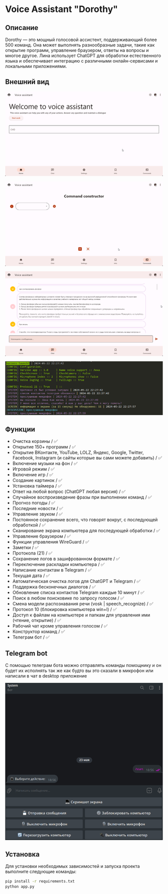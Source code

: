 # Voice Assistant "Dorothy"

## Описание
Dorothy — это мощный голосовой ассистент, поддерживающий более 500 команд. Она может выполнять разнообразные задачи, такие как открытие программ, управление браузером, ответы на вопросы и многое другое. Лина использует ChatGPT для обработки естественного языка и обеспечивает интеграцию с различными онлайн-сервисами и локальными приложениями.

## Внешний вид
![Главная страница](https://github.com/devstreamy/ai/blob/main/main.png)

![Конструктор](https://github.com/devstreamy/ai/blob/main/constructor.png)

![Чат](https://github.com/devstreamy/ai/blob/main/chat.png)

![Пример](https://github.com/devstreamy/ai/blob/main/example.png)

## Функции
- Очистка корзины / ✅
- Открытие 150+ программ / ✅
- Открытие ВКонтакте, YouTube, LOLZ, Яндекс, Google, Twitter, Facebook, Instagram (и сайты которые вы сами можете добавить) / ✅
- Включение музыки на фон / ✅
- Игровой режим / ✅
- Включение игр / ✅
- Создание картинок / ✅
- Установка таймера / ✅
- Ответ на любой вопрос (ChatGPT любая версия) / ✅
- Случайное воспроизведение фразы при выполнении команд / ✅
- Прогноз погоды / ✅
- Последние новости / ✅
- Управление звуком / ✅
- Постоянное сохранение всего, что говорят вокруг, с последующей обработкой / ✅
- Сканирование экрана компьютера для последующей обработки / ✅
- Управление браузером / ✅
- Функции управления WireGuard / ✅
- Заметки / ✅
- Протокола (21) / ✅
- Сохранение логов в зашифрованном формате / ✅
- Переключение раскладки компьютера / ✅
- Написание контактам в Telegram / ✅
- Текущая дата / ✅
- Автоматическая очистка логов для ChatGPT и Telegram / ✅
- Поддержка бесконечных диалогов / ✅
- Обновление списка контактов Telegram каждые 10 минут / ✅
- Поиск в любом поисковике по запросу голосом / ✅
- Смена модели распознавания речи (vosk | speech_recognize) / ✅
- Протокол 10 (блокировка компьютера win+l) / ✅
- Доступ к файлам на компьютере и папкам для управления ими (чтение, открытие) / ✅
- Рабочий чат кроме управления голосом / ✅
- Конструктор команд / ✅
- Телеграм бот / ✅

## Telegram bot

С помощью телеграм бота можно отправлять команды помощнику и он будет их исполнять так же как будто вы это сказали в микрофон или написали в чат в desktop приложение

![Телеграм бот](https://github.com/devstreamy/ai/blob/main/telegram.png)

## Установка
Для установки необходимых зависимостей и запуска проекта выполните следующие команды:

```bash
pip install -r requirements.txt
python app.py
```
